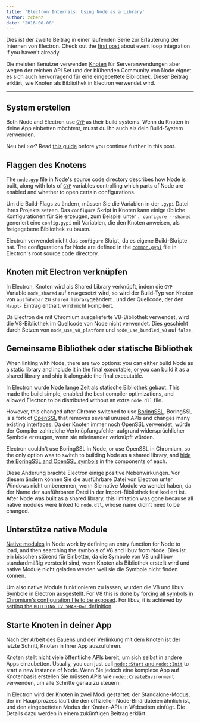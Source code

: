 ```yaml
---
title: 'Electron Internals: Using Node as a Library'
author: zcbenz
date: '2016-08-08'
---
```


Dies ist der zweite Beitrag in einer laufenden Serie zur Erläuterung der Internen von Electron. Check out the [first post][event-loop] about event loop integration if you haven't already.

Die meisten Benutzer verwenden [Knoten](https://nodejs.org) für Serveranwendungen aber wegen der reichen API Set und der blühenden Community von Node eignet es sich auch hervorragend für eine eingebettete Bibliothek. Dieser Beitrag erklärt, wie Knoten als Bibliothek in Electron verwendet wird.

---

## System erstellen

Both Node and Electron use [`GYP`][gyp] as their build systems. Wenn du Knoten in deine App einbetten möchtest, musst du ihn auch als dein Build-System verwenden.

Neu bei `GYP`? Read [this guide][gyp-docs] before you continue further in this post.

## Flaggen des Knotens

The [`node.gyp`][nodegyp] file in Node's source code directory describes how Node is built, along with lots of [`GYP`][gyp] variables controlling which parts of Node are enabled and whether to open certain configurations.

Um die Build-Flags zu ändern, müssen Sie die Variablen in der `.gypi` Datei Ihres Projekts setzen. Das `configure` Skript in Knoten kann einige übliche Konfigurationen für Sie erzeugen, zum Beispiel unter `. configure --shared` generiert eine `config.gypi` mit Variablen, die den Knoten anweisen, als freigegebene Bibliothek zu bauen.

Electron verwendet nicht das `configure` Skript, da es eigene Build-Skripte hat. The configurations for Node are defined in the [`common.gypi`][commongypi] file in Electron's root source code directory.

## Knoten mit Electron verknüpfen

In Electron, Knoten wird als Shared Library verknüpft, indem die `GYP` Variable `node_shared` auf `true`gesetzt wird, so wird der Build-Typ von Knoten von `ausführbar` zu `shared_library`geändert , und der Quellcode, der den `Haupt-` Eintrag enthält, wird nicht kompiliert.

Da Electron die mit Chromium ausgelieferte V8-Bibliothek verwendet, wird die V8-Bibliothek im Quellcode von Node nicht verwendet. Dies geschieht durch Setzen von `node_use_v8_platform` und `node_use_bundled_v8` auf `false`.

## Gemeinsame Bibliothek oder statische Bibliothek

When linking with Node, there are two options: you can either build Node as a static library and include it in the final executable, or you can build it as a shared library and ship it alongside the final executable.

In Electron wurde Node lange Zeit als statische Bibliothek gebaut. This made the build simple, enabled the best compiler optimizations, and allowed Electron to be distributed without an extra `node.dll` file.

However, this changed after Chrome switched to use [BoringSSL][boringssl]. BoringSSL is a fork of [OpenSSL][openssl] that removes several unused APIs and changes many existing interfaces. Da der Knoten immer noch OpenSSL verwendet, würde der Compiler zahlreiche Verknüpfungsfehler aufgrund widersprüchlicher Symbole erzeugen, wenn sie miteinander verknüpft würden.

Electron couldn't use BoringSSL in Node, or use OpenSSL in Chromium, so the only option was to switch to building Node as a shared library, and [hide the BoringSSL and OpenSSL symbols][openssl-hide] in the components of each.

Diese Änderung brachte Electron einige positive Nebenwirkungen. Vor diesem ändern können Sie die ausführbare Datei von Electron unter Windows nicht umbenennen, wenn Sie native Module verwendet haben, da der Name der ausführbaren Datei in der Import-Bibliothek fest kodiert ist. After Node was built as a shared library, this limitation was gone because all native modules were linked to `node.dll`, whose name didn't need to be changed.

## Unterstütze native Module

[Native modules][native-modules] in Node work by defining an entry function for Node to load, and then searching the symbols of V8 and libuv from Node. Dies ist ein bisschen störend für Einbetter, da die Symbole von V8 und libuv standardmäßig versteckt sind, wenn Knoten als Bibliothek erstellt wird und native Module nicht geladen werden weil sie die Symbole nicht finden können.

Um also native Module funktionieren zu lassen, wurden die V8 und libuv Symbole in Electron ausgestellt. For V8 this is done by [forcing all symbols in Chromium's configuration file to be exposed][v8-expose]. For libuv, it is achieved by [setting the `BUILDING_UV_SHARED=1` definition][libuv-expose].

## Starte Knoten in deiner App

Nach der Arbeit des Bauens und der Verlinkung mit dem Knoten ist der letzte Schritt, Knoten in Ihrer App auszuführen.

Knoten stellt nicht viele öffentliche APIs bereit, um sich selbst in andere Apps einzubetten. Usually, you can just call [`node::Start` and `node::Init`][node-start] to start a new instance of Node. Wenn Sie jedoch eine komplexe App auf Knotenbasis erstellen Sie müssen APIs wie `node::CreateEnvironment` verwenden, um alle Schritte genau zu steuern.

In Electron wird der Knoten in zwei Modi gestartet: der Standalone-Modus, der im Hauptprozess läuft die den offiziellen Node-Binärdateien ähnlich ist, und den eingebetteten Modus der Knoten-APIs in Webseiten einfügt. Die Details dazu werden in einem zukünftigen Beitrag erklärt.

[gyp]: https://gyp.gsrc.io
[nodegyp]: https://github.com/nodejs/node/blob/v6.3.1/node.gyp
[commongypi]: https://github.com/electron/electron/blob/master/common.gypi
[openssl-hide]: https://github.com/electron/electron/blob/v1.3.2/common.gypi#L209-L218
[v8-expose]: https://github.com/electron/libchromiumcontent/blob/v51.0.2704.61/chromiumcontent/chromiumcontent.gypi#L104-L122
[libuv-expose]: https://github.com/electron/electron/blob/v1.3.2/common.gypi#L219-L228
[node-start]: https://github.com/nodejs/node/blob/v6.3.1/src/node.h#L187-L191
[event-loop]: https://electronjs.org/blog/2016/07/28/electron-internals-node-integration
[gyp-docs]: https://gyp.gsrc.io/docs/UserDocumentation.md
[native-modules]: https://nodejs.org/api/addons.html
[boringssl]: https://boringssl.googlesource.com/boringssl
[openssl]: https://www.openssl.org

